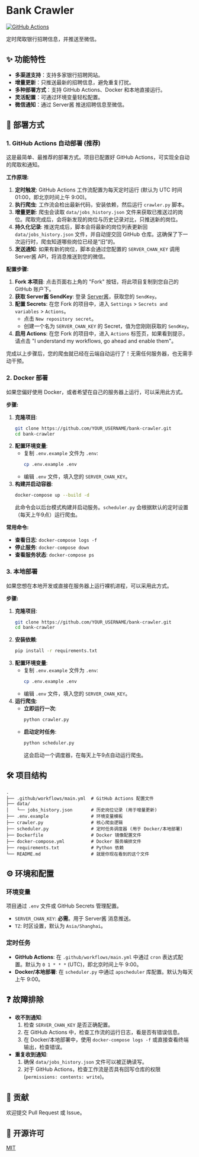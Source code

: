 # Bank Crawler

[![GitHub Actions](https://github.com/Vstay97/bank-crawler/actions/workflows/main.yml/badge.svg)](https://github.com/Vstay97/bank-crawler/actions/workflows/main.yml)

定时爬取银行招聘信息，并推送至微信。

## ✨ 功能特性

- **多渠道支持**：支持多家银行招聘网站。
- **增量更新**：只推送最新的招聘信息，避免重复打扰。
- **多种部署方式**：支持 GitHub Actions、Docker 和本地直接运行。
- **灵活配置**：可通过环境变量轻松配置。
- **微信通知**：通过 Server酱 推送招聘信息至微信。

## 🚀 部署方式

### 1. GitHub Actions 自动部署 (推荐)

这是最简单、最推荐的部署方式。项目已配置好 GitHub Actions，可实现全自动的爬取和通知。

**工作原理:**

1.  **定时触发**: GitHub Actions 工作流配置为每天定时运行 (默认为 UTC 时间 01:00，即北京时间上午 9:00)。
2.  **执行爬虫**: 工作流会检出最新代码，安装依赖，然后运行 `crawler.py` 脚本。
3.  **增量更新**: 爬虫会读取 `data/jobs_history.json` 文件来获取已推送过的岗位。爬取完成后，会将新发现的岗位与历史记录对比，只推送新的岗位。
4.  **持久化记录**: 推送完成后，脚本会将最新的岗位列表更新回 `data/jobs_history.json` 文件，并自动提交回 GitHub 仓库。这确保了下一次运行时，爬虫知道哪些岗位已经是“旧”的。
5.  **发送通知**: 如果有新的岗位，脚本会通过您配置的 `SERVER_CHAN_KEY` 调用 Server酱 API，将消息推送到您的微信。

**配置步骤:**

1.  **Fork 本项目**: 点击页面右上角的 "Fork" 按钮，将此项目复制到您自己的 GitHub 账户下。
2.  **获取 Server酱 SendKey**: 登录 [Server酱](http://sc.ftqq.com/)，获取您的 `SendKey`。
3.  **配置 Secrets**: 在您 Fork 的项目中，进入 `Settings` > `Secrets and variables` > `Actions`。
    *   点击 `New repository secret`。
    *   创建一个名为 `SERVER_CHAN_KEY` 的 Secret，值为您刚刚获取的 `SendKey`。
4.  **启用 Actions**: 在您 Fork 的项目中，进入 `Actions` 标签页，如果看到提示，请点击 "I understand my workflows, go ahead and enable them"。

完成以上步骤后，您的爬虫就已经在云端自动运行了！无需任何服务器，也无需手动干预。

### 2. Docker 部署

如果您偏好使用 Docker，或者希望在自己的服务器上运行，可以采用此方式。

**步骤:**

1.  **克隆项目**:
    ```bash
    git clone https://github.com/YOUR_USERNAME/bank-crawler.git
    cd bank-crawler
    ```
2.  **配置环境变量**:
    *   复制 `.env.example` 文件为 `.env`:
        ```bash
        cp .env.example .env
        ```
    *   编辑 `.env` 文件，填入您的 `SERVER_CHAN_KEY`。
3.  **构建并启动容器**:
    ```bash
    docker-compose up --build -d
    ```
    此命令会以后台模式构建并启动服务。`scheduler.py` 会根据默认的定时设置（每天上午9点）运行爬虫。

**常用命令:**

*   **查看日志**: `docker-compose logs -f`
*   **停止服务**: `docker-compose down`
*   **查看服务状态**: `docker-compose ps`

### 3. 本地部署

如果您想在本地开发或直接在服务器上运行裸机进程，可以采用此方式。

**步骤:**

1.  **克隆项目**:
    ```bash
    git clone https://github.com/YOUR_USERNAME/bank-crawler.git
    cd bank-crawler
    ```
2.  **安装依赖**:
    ```bash
    pip install -r requirements.txt
    ```
3.  **配置环境变量**:
    *   复制 `.env.example` 文件为 `.env`:
        ```bash
        cp .env.example .env
        ```
    *   编辑 `.env` 文件，填入您的 `SERVER_CHAN_KEY`。
4.  **运行爬虫**:
    *   **立即运行一次**:
        ```bash
        python crawler.py
        ```
    *   **启动定时任务**:
        ```bash
        python scheduler.py
        ```
        这会启动一个调度器，在每天上午9点自动运行爬虫。

## 🛠️ 项目结构

```
.
├── .github/workflows/main.yml  # GitHub Actions 配置文件
├── data/
│   └── jobs_history.json       # 历史岗位记录 (用于增量更新)
├── .env.example                # 环境变量模板
├── crawler.py                  # 核心爬虫逻辑
├── scheduler.py                # 定时任务调度器 (用于 Docker/本地部署)
├── Dockerfile                  # Docker 镜像配置文件
├── docker-compose.yml          # Docker 服务编排文件
├── requirements.txt            # Python 依赖
└── README.md                   # 就是你现在看到的这个文件
```

## ⚙️ 环境和配置

### 环境变量

项目通过 `.env` 文件或 GitHub Secrets 管理配置。

- `SERVER_CHAN_KEY`: **必需**。用于 Server酱 消息推送。
- `TZ`: 时区设置，默认为 `Asia/Shanghai`。

### 定时任务

- **GitHub Actions**: 在 `.github/workflows/main.yml` 中通过 `cron` 表达式配置。默认为 `0 1 * * *` (UTC)，即北京时间上午 9:00。
- **Docker/本地部署**: 在 `scheduler.py` 中通过 `apscheduler` 库配置。默认为每天上午 9:00。

## ❓ 故障排除

- **收不到通知**:
    1.  检查 `SERVER_CHAN_KEY` 是否正确配置。
    2.  在 GitHub Actions 中，检查工作流的运行日志，看是否有错误信息。
    3.  在 Docker/本地部署中，使用 `docker-compose logs -f` 或直接查看终端输出，检查错误。
- **重复收到通知**:
    1.  确保 `data/jobs_history.json` 文件可以被正确读写。
    2.  对于 GitHub Actions，检查工作流是否具有回写仓库的权限 (`permissions: contents: write`)。

## 🤝 贡献

欢迎提交 Pull Request 或 Issue。

## 📄 开源许可

[MIT](LICENSE)